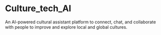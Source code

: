 # Culture_tech_AI
An AI-powered cultural assistant platform to connect, chat, and collaborate with people to improve and explore local and global cultures.
